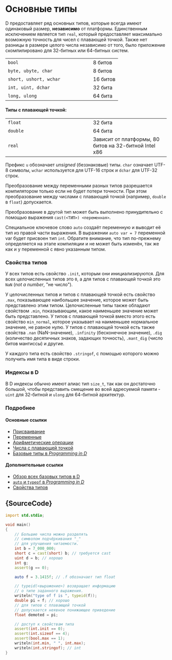 # Основные типы

D предоставляет ряд основных типов, которые всегда имеют одинаковый размер,
**независимо** от платформы. Единственным исключением является тип `real`,
который предоставляет максимально возможную точность для чисел с плавающей точкой. Также нет разницы в размере целого числа независимо от того, было приложение скомпилировано для 32-битных или 64-битных систем.

<table class="table table-hover">
<tr><td width="250px"><code class="prettyprint">bool</code></td> <td>8 битов</td></tr>
<tr><td><code class="prettyprint">byte, ubyte, char</code></td> <td>8 битов</td></tr>
<tr><td><code class="prettyprint">short, ushort, wchar</code></td> <td>16 битов</td></tr>
<tr><td><code class="prettyprint">int, uint, dchar</code></td> <td>32 бита</td></tr>
<tr><td><code class="prettyprint">long, ulong</code></td> <td>64 бита</td></tr>
</table>

#### Типы с плавающей точкой:

<table class="table table-hover">
<tr><td width="250px"><code class="prettyprint">float</code></td> <td>32 бита</td></tr>
<tr><td><code class="prettyprint">double</code></td> <td>64 бита</td></tr>
<tr><td><code class="prettyprint">real</code></td> <td>Зависит от платформы, 80 битов на 32-битной Intel x86</td></tr>
</table>

Префикс `u` обозначает *unsigned* (беззнаковые) типы. `char` означает UTF-8
символы, `wchar` используется для UTF-16 строк и `dchar` для UTF-32 строк.

Преобразование между переменными разных типов разрешается компилятором только
если не будет потери точности. При этом преобразование между числами с плавающей точкой (например, `double` в `float`) допускается.

Преобразование в другой тип может быть выполнено принудительно с помощью
выражения `cast(<ТИП>) <переменная>`.

Специальное ключевое слово `auto` создаёт переменную и выводит её тип из правой
части выражения. В выражении `auto var = 7` переменной var будет присвоен тип `int`.
Обратите внимание, что тип по-прежнему определяется на этапе компиляции и не может быть изменён, так же как и у переменной с явно указанным типом.

### Свойства типов

У всех типов есть свойство `.init`, которым они инициализируются. Для всех целочисленных типов это `0`, а для типов с плавающей точкой это `NaN` (*not a number*, "не число").

У целочисленных типов и типов с плавающей точкой есть свойство `.max`,
показывающее наибольшее значение, которое может быть представлено этим типом. Целочисленные типы также обладают свойством `.min`, показывающим, какое наименьшее значение может быть представлено. У типов с плавающей точкой вместо этого есть свойство `min_normal`, которое указывает на наименьшее нормальное значение, не равное нулю. У типов с плавающей точкой есть также свойства `.nan` (NaN-значение), `.infinity` (бесконечное значение), `.dig` (количество десятичных знаков, задающих точность), `.mant_dig` (число битов мантиссы) и другие.

У каждого типа есть свойство `.stringof`, с помощью которого можно получить имя типа в виде строки.

### Индексы в D

В D индексы обычно имеют алиас тип `size_t`, так как он достаточно большой, чтобы представить смещение во всей адресуемой памяти - `uint` для 32-битной и
`ulong` для 64-битной архитектур.

### Подробнее

#### Основные ссылки

- [Присваивание](http://ddili.org/ders/d.en/assignment.html)
- [Переменные](http://ddili.org/ders/d.en/variables.html)
- [Арифметические операции](http://ddili.org/ders/d.en/arithmetic.html)
- [Числа с плавающей точкой](http://ddili.org/ders/d.en/floating_point.html)
- [Базовые типы в _Programming in D_](http://ddili.org/ders/d.en/types.html)

#### Дополнительные ссылки

- [Обзор всех базовых типов в D](https://dlang.org/spec/type.html)
- [`auto` и `typeof` в _Programming in D_](http://ddili.org/ders/d.en/auto_and_typeof.html)
- [Свойства типов](https://dlang.org/spec/property.html)

## {SourceCode}

```d
import std.stdio;

void main()
{
    // Большие числа можно разделять
    // символом подчёркивания "_"
    // для улучшения читаемости.
    int b = 7_000_000;
    short c = cast(short) b; // требуется cast
    uint d = b; // хорошо
    int g;
    assert(g == 0);

    auto f = 3.1415f; // .f обозначает тип float

    // typeid(<выражение>) возвращает информацию
    // о типе заданного выражения.
    writeln("type of f is ", typeid(f));
    double pi = f; // хорошо
    // для типов с плавающей точкой
    // допускается неявное понижающее приведение
    float demoted = pi;

    // доступ к свойствам типа
    assert(int.init == 0);
    assert(int.sizeof == 4);
    assert(bool.max == 1);
    writeln(int.min, " ", int.max);
    writeln(int.stringof); // int
}
```
